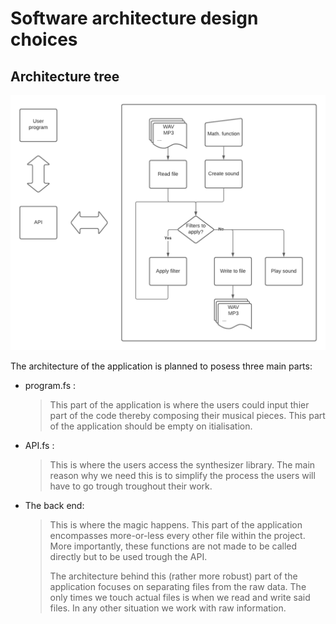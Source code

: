 # Software architecture design choices
## Architecture tree
![tree](./Files/design.png)

The architecture of the application is planned to posess three main parts:
- program.fs :
    > This part of the application is where the users could input thier part of the code thereby composing their musical pieces.
    > This part of the application should be empty on itialisation.

- API.fs :
    > This is where the users access the synthesizer library.
    > The main reason why we need this is to simplify the process the users will have to go trough troughout their work.

- The back end:
    > This is where the magic happens.
    > This part of the application encompasses more-or-less every other file within the project.
    > More importantly, these functions are not made to be called directly but to be used trough the API.
    > 
    > The architecture behind this (rather more robust) part of the application focuses on separating files from the raw data.
    > The only times we touch actual files is when we read and write said files. In any other situation we work with raw information.